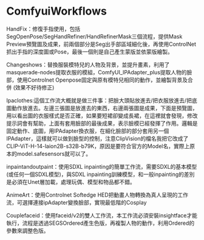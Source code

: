 # ComfyuiWorkflows
HandFix：修復手指使用，包括SegOpenPose/SegHandRefiner/HandRefinerMask三個流程，提供Mask Preview預覽圖及成果，前兩個部分是Seg出手部區域細化後，再使用ControlNet抓出手指的深度圖或Pose，最後一個則是自己產生蒙版並依蒙版繪製。


Changeshows：替換服裝模特兒的人物及背景，並提升畫素，利用了masquerade-nodes提取衣服的模組，ComfyUI_IPAdapter_plus提取人物的臉部，使用Controlnet Openpose固定與原有模特兒相同的動作，並繪製背景及合併 (效果不好待修正)

Ipaclothes:這個工作流大概就是做三件事：把臉大頭貼放進去/把衣服放進去/把底圖動作放進去。左邊三張圖是放進去的東西，右邊兩張圖是成果，下面是預覽圖，用以看出圖的衣服樣式是否正確，如果要短裙卻變成長裙，在這裡就會發現，修改提示詞會有幫助，上面有套用臉部的最後成果，表示臉模已經發揮了作用。邏輯是固定動作、底圖，用IPAdapter換衣服，在細化臉部的部分套用另一個IPAdapter，這樣就可以做到臉型的控制，注意ClipVision的檔名我把它改成了CLIP-ViT-H-14-laion2B-s32B-b79K，原因是要符合官方的Model名，實際上原本的model.safesensors就可以了。

inpaintandoutpaint：使用SDXL inpainting的簡單工作流，需要SDXL的基本模型(或任何一個SDXL模型)，與SDXL inpainting訓練模型，和一般inpainting的差別是必須在Unet層加載，處理玩偶、模型和物品都不錯。

AnimeArt：使用Controlnet Softedge HED把動畫人物轉換為真人呈現的工作流，可選擇連接ipAdapter變換臉部，實現最低階的Cosplay

Couplefaceid：使用faceid/v2的雙人工作流，本工作流必須安裝insightface才能執行，流程是透過SEGSOrdered產生色版，再複製人物的動作，利用Ordered的參數來調整色版。
